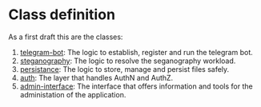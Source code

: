 # Class definition
As a first draft this are the classes:

1. [telegram-bot](../../src/telegram-bot/): The logic to establish, register and run the telegram bot.
2. [steganography](../../src/steganography/): The logic to resolve the seganography workload.
3. [persistance](../../src/persistance/): The logic to store, manage and persist files safely.
4. [auth](../../src/auth/): The layer that handles AuthN and AuthZ.
5. [admin-interface](../../src/admin-interface/): The interface that offers information and tools for the administation of the application.
